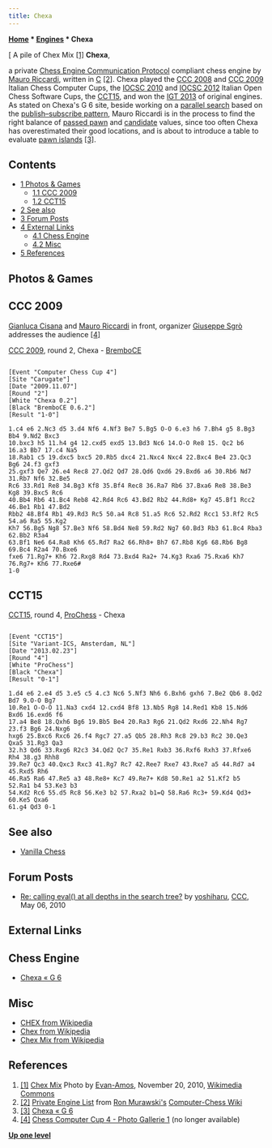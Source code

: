 ```yaml
---
title: Chexa
---
```

**[Home](Home "Home") * [Engines](Engines "Engines") * Chexa**

\[ A pile of Chex Mix <a id="cite-note-1" href="#cite-ref-1">[1]</a>
**Chexa**,

a private [Chess Engine Communication Protocol](Chess_Engine_Communication_Protocol "Chess Engine Communication Protocol") compliant chess engine by [Mauro Riccardi](Mauro_Riccardi "Mauro Riccardi"), written in [C](C "C") <a id="cite-note-2" href="#cite-ref-2">[2]</a>.
Chexa played the [CCC 2008](CCC_2008 "CCC 2008") and [CCC 2009](CCC_2009 "CCC 2009") Italian Chess Computer Cups, the [IOCSC 2010](IOCSC_2010 "IOCSC 2010") and [IOCSC 2012](IOCSC_2012 "IOCSC 2012") Italian Open Chess Software Cups, the [CCT15](CCT15 "CCT15"), and won the [IGT 2013](IGT_2013 "IGT 2013") of original engines.
As stated on Chexa's G 6 site, beside working on a [parallel search](Parallel_Search "Parallel Search") based on the [publish–subscribe pattern](https://en.wikipedia.org/wiki/Publish%E2%80%93subscribe_pattern),
Mauro Riccardi is in the process to find the right balance of [passed pawn](Passed_Pawn "Passed Pawn") and [candidate](Candidate_Passed_Pawn "Candidate Passed Pawn") values, since too often Chexa has overestimated their good locations, and is about to introduce a table to evaluate [pawn islands](Pawn_Islands "Pawn Islands") <a id="cite-note-3" href="#cite-ref-3">[3]</a>.

## Contents

- [1 Photos & Games](#photos-.26-games)
  - [1.1 CCC 2009](#ccc-2009)
  - [1.2 CCT15](#cct15)
- [2 See also](#see-also)
- [3 Forum Posts](#forum-posts)
- [4 External Links](#external-links)
  - [4.1 Chess Engine](#chess-engine)
  - [4.2 Misc](#misc)
- [5 References](#references)

## Photos & Games

## CCC 2009

[](File:CCC2009ChexaBremboCE.jpg)
[Gianluca Cisana](Gianluca_Cisana "Gianluca Cisana") and [Mauro Riccardi](Mauro_Riccardi "Mauro Riccardi") in front, organizer [Giuseppe Sgrò](index.php?title=Giuseppe_Sgr%C3%B2&action=edit&redlink=1 "Giuseppe Sgrò (page does not exist)") addresses the audience <a id="cite-note-4" href="#cite-ref-4">[4]</a>

[CCC 2009](CCC_2009 "CCC 2009"), round 2, Chexa - [BremboCE](BremboCE "BremboCE")

```

[Event "Computer Chess Cup 4"]
[Site "Carugate"]
[Date "2009.11.07"]
[Round "2"]
[White "Chexa 0.2"]
[Black "BremboCE 0.6.2"]
[Result "1-0"]

1.c4 e6 2.Nc3 d5 3.d4 Nf6 4.Nf3 Be7 5.Bg5 O-O 6.e3 h6 7.Bh4 g5 8.Bg3 Bb4 9.Nd2 Bxc3 
10.bxc3 h5 11.h4 g4 12.cxd5 exd5 13.Bd3 Nc6 14.O-O Re8 15. Qc2 b6 16.a3 Bb7 17.c4 Na5 
18.Rab1 c5 19.dxc5 bxc5 20.Rb5 dxc4 21.Nxc4 Nxc4 22.Bxc4 Be4 23.Qc3 Bg6 24.f3 gxf3 
25.gxf3 Qe7 26.e4 Rec8 27.Qd2 Qd7 28.Qd6 Qxd6 29.Bxd6 a6 30.Rb6 Nd7 31.Rb7 Nf6 32.Be5 
Rc6 33.Rd1 Re8 34.Bg3 Kf8 35.Bf4 Rec8 36.Ra7 Rb6 37.Bxa6 Re8 38.Be3 Kg8 39.Bxc5 Rc6 
40.Bb4 Rb6 41.Bc4 Reb8 42.Rd4 Rc6 43.Bd2 Rb2 44.Rd8+ Kg7 45.Bf1 Rcc2 46.Be1 Rb1 47.Bd2 
Rbb2 48.Bf4 Rb1 49.Rd3 Rc5 50.a4 Rc8 51.a5 Rc6 52.Rd2 Rcc1 53.Rf2 Rc5 54.a6 Ra5 55.Kg2 
Kh7 56.Bg5 Ng8 57.Be3 Nf6 58.Bd4 Ne8 59.Rd2 Ng7 60.Bd3 Rb3 61.Bc4 Rba3 62.Bb2 R3a4 
63.Bf1 Ne6 64.Ra8 Kh6 65.Rd7 Ra2 66.Rh8+ Bh7 67.Rb8 Kg6 68.Rb6 Bg8 69.Bc4 R2a4 70.Bxe6 
fxe6 71.Rg7+ Kh6 72.Rxg8 Rd4 73.Bxd4 Ra2+ 74.Kg3 Rxa6 75.Rxa6 Kh7 76.Rg7+ Kh6 77.Rxe6# 
1-0

```

## CCT15

[CCT15](CCT15 "CCT15"), round 4, [ProChess](ProChess_IT "ProChess IT") - Chexa

```

[Event "CCT15"]
[Site "Variant-ICS, Amsterdam, NL"]
[Date "2013.02.23"]
[Round "4"]
[White "ProChess"]
[Black "Chexa"]
[Result "0-1"]

1.d4 e6 2.e4 d5 3.e5 c5 4.c3 Nc6 5.Nf3 Nh6 6.Bxh6 gxh6 7.Be2 Qb6 8.Qd2 Bd7 9.O-O Bg7 
10.Re1 O-O-O 11.Na3 cxd4 12.cxd4 Bf8 13.Nb5 Rg8 14.Red1 Kb8 15.Nd6 Bxd6 16.exd6 f6 
17.a4 Be8 18.Qxh6 Bg6 19.Bb5 Be4 20.Ra3 Rg6 21.Qd2 Rxd6 22.Nh4 Rg7 23.f3 Bg6 24.Nxg6 
hxg6 25.Bxc6 Rxc6 26.f4 Rgc7 27.a5 Qb5 28.Rh3 Rc8 29.b3 Rc2 30.Qe3 Qxa5 31.Rg3 Qa3 
32.h3 Qd6 33.Rxg6 R2c3 34.Qd2 Qc7 35.Re1 Rxb3 36.Rxf6 Rxh3 37.Rfxe6 Rh4 38.g3 Rhh8 
39.Re7 Qc3 40.Qxc3 Rxc3 41.Rg7 Rc7 42.Ree7 Rxe7 43.Rxe7 a5 44.Rd7 a4 45.Rxd5 Rh6 
46.Ra5 Ra6 47.Re5 a3 48.Re8+ Kc7 49.Re7+ Kd8 50.Re1 a2 51.Kf2 b5 52.Ra1 b4 53.Ke3 b3 
54.Kd2 Rc6 55.d5 Rc8 56.Ke3 b2 57.Rxa2 b1=Q 58.Ra6 Rc3+ 59.Kd4 Qd3+ 60.Ke5 Qxa6 
61.g4 Qd3 0-1

```

## See also

- [Vanilla Chess](Vanilla_Chess "Vanilla Chess")

## Forum Posts

- [Re: calling eval() at all depths in the search tree?](http://www.talkchess.com/forum3/viewtopic.php?f=7&t=34109&start=8) by [yoshiharu](Mauro_Riccardi "Mauro Riccardi"), [CCC](CCC "CCC"), May 06, 2010

## External Links

## Chess Engine

- [Chexa « G 6](http://www.g-sei.org/chexa/)

## Misc

- [CHEX from Wikipedia](https://en.wikipedia.org/wiki/CHEX)
- [Chex from Wikipedia](https://en.wikipedia.org/wiki/Chex)
- [Chex Mix from Wikipedia](https://en.wikipedia.org/wiki/Chex_Mix)

## References

1. <a id="cite-ref-1" href="#cite-note-1">[1]</a> [Chex Mix](https://en.wikipedia.org/wiki/Chex_Mix) Photo by [Evan-Amos](https://commons.wikimedia.org/wiki/User:Evan-Amos), November 20, 2010, [Wikimedia Commons](https://en.wikipedia.org/wiki/Wikimedia_Commons)
1. <a id="cite-ref-2" href="#cite-note-2">[2]</a> [Private Engine List](http://computer-chess.org/doku.php?id=computer_chess:wiki:lists:private_engine_list) from [Ron Murawski's](Ron_Murawski "Ron Murawski") [Computer-Chess Wiki](http://computer-chess.org/doku.php?id=home)
1. <a id="cite-ref-3" href="#cite-note-3">[3]</a> [Chexa « G 6](http://www.g-sei.org/chexa/)
1. <a id="cite-ref-4" href="#cite-note-4">[4]</a> [Chess Computer Cup 4 - Photo Gallerie 1](http://www.scaccomasco.com/foto/2009/CCC4-7_nov/album/index.html) (no longer available)

**[Up one level](Engines "Engines")**

